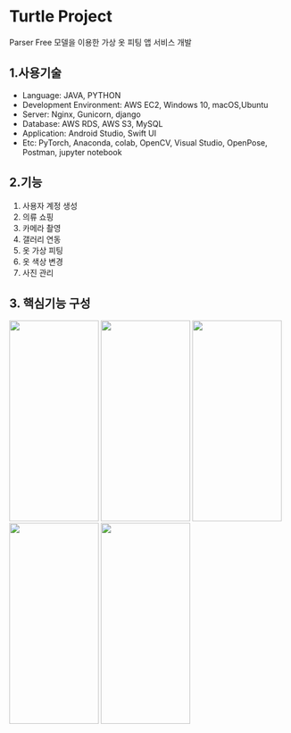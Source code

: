 # Turtle Project
Parser Free 모델을 이용한 가상 옷 피팅 앱 서비스 개발

## 1.사용기술
* Language: JAVA, PYTHON
* Development Environment: AWS EC2, Windows 10, macOS,Ubuntu
* Server: Nginx, Gunicorn, django
* Database: AWS RDS, AWS S3, MySQL
* Application: Android Studio, Swift UI
* Etc: PyTorch, Anaconda, colab, OpenCV, Visual Studio, OpenPose, Postman, jupyter notebook

## 2.기능
1. 사용자 계정 생성
2. 의류 쇼핑
3. 카메라 촬영
4. 갤러리 연동
5. 옷 가상 피팅
6. 옷 색상 변경
7. 사진 관리

## 3. 핵심기능 구성
<p align="left">
<img src="https://user-images.githubusercontent.com/99804202/171098898-bb4d36e0-3577-41fa-811f-c69aa76a1f75.jpg"  width="160" height="360">
<img src="https://user-images.githubusercontent.com/99804202/171098892-910a2de0-77c9-45fa-b05e-d19f9ad37726.jpg"  width="160" height="360">
<img src="https://user-images.githubusercontent.com/99804202/171098919-20fd91ff-f0b8-4eea-982b-d10d7c61b34f.jpg"  width="160" height="360">
<img src="https://user-images.githubusercontent.com/99804202/171098885-4cf9ea18-6f19-4f13-9001-a46e39e6e2e8.jpg"  width="160" height="360">
<img src="https://user-images.githubusercontent.com/99804202/171098869-64a322b0-bbd0-40f6-a917-aa424defed30.jpg"  width="160" height="360">
</p>
